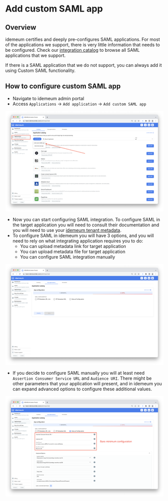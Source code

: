 # Add custom SAML app

## Overview

idemeum certifies and deeply pre-configures SAML applications. For most of the applications we support, there is very little information that needs to be configured. Check our [integration catalog](https://integrations.idemeum.com) to browse all SAML applications that we support.

If there is a SAML application that we do not support, you can always add it using Custom SAML functionality. 

## How to configure custom SAML app

* Navigate to idemeum admin portal
* Access `Applications` -> `Add application` -> `Add custom SAML app`

![Add app](./images/custom-saml/add-app.png)

* Now you can start configuring SAML integration. To configure SAML in the target application you will need to consult their documentation and you will need to use your [idemeum tenant metadata](./how-to-obtain-saml-metadata-for-idemeum.html).
* To configure SAML in idemeum you will have 3 options, and you will need to rely on what integrating application requires you to do:
	* You can upload metadata link for target application
	* You can upload metadata file for target application
	* You can configure SAML integration manually
	
![Configure app](./images/custom-saml/configure-app.png)

* If you decide to configure SAML manually you will at least need `Assertion Consumer Service URL` and `Audience URI`. There might be other parameters that your application will present, and in idemeum you can expand advanced options to configure these additional values.

![Manul app](./images/custom-saml/manual.png)
